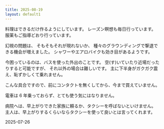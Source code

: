 ```yaml
---
title: 2025-08-19
layout: default1
---
```

料理はできるだけ作るようにしています。
レーズン瞑想も毎日行っています。
服薬もご指導どおり行っています。

幻視の問題は、
そもそもそれが現れないか、
種々のグラウンディングで撃退できる機会が増えました。
シャワーやエアロバイクも効き目があるようです。

今困っているのは、バスを使った外出のことです。
空(す)いていたり近場だったりすると可能ですが、
それ以外の場合は難しいです。
主に下半身がガクガク震え、恥ずかしくて乗れません。

こんな具合ですので、前にコンタクトを無くしてから、今まで買えていません。

電車は 6 年乗っておらず、とても使う気にはなりません。

病院へは、早上がりできた家族に頼るか、タクシーを呼ばないといけません。
主人は、早上がりするくらいならタクシーを使って良いとは言ってくれます。

2025-07-26
